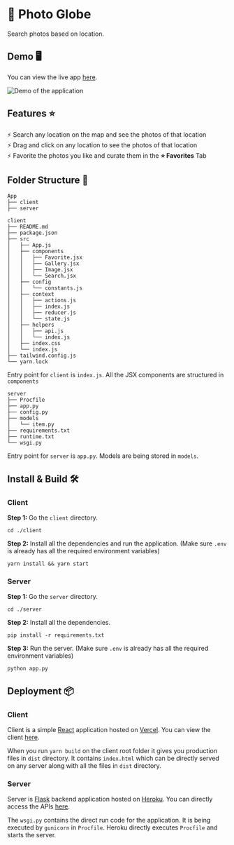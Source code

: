 # 📍 Photo Globe

Search photos based on location.

## Demo 🖥️

You can view the live app [here](https://mfs-assignment-fe.vercel.app/).

![Demo of the application](https://i.imgur.com/cvBDloR.gif)

## Features ⭐

⚡️ Search any location on the map and see the photos of that location\
⚡️ Drag and click on any location to see the photos of that location\
⚡️ Favorite the photos you like and curate them in the **⭐ Favorites** Tab

## Folder Structure :file_folder:

```
App
├── client
├── server

```

```
client
├── README.md
├── package.json
├── src
│   ├── App.js
│   ├── components
│   │   ├── Favorite.jsx
│   │   ├── Gallery.jsx
│   │   ├── Image.jsx
│   │   └── Search.jsx
│   ├── config
│   │   └── constants.js
│   ├── context
│   │   ├── actions.js
│   │   ├── index.js
│   │   ├── reducer.js
│   │   └── state.js
│   ├── helpers
│   │   ├── api.js
│   │   └── index.js
│   ├── index.css
│   └── index.js
├── tailwind.config.js
└── yarn.lock
```

Entry point for `client` is `index.js`. All the JSX components are structured in `components`

```
server
├── Procfile
├── app.py
├── config.py
├── models
│   └── item.py
├── requirements.txt
├── runtime.txt
└── wsgi.py
```

Entry point for `server` is `app.py`. Models are being stored in `models`.

## Install & Build 🛠️

### Client

**Step 1:** Go the `client` directory.

```
cd ./client
```

**Step 2:** Install all the dependencies and run the application. (Make sure `.env` is already has all the required environment variables)

```
yarn install && yarn start
```

### Server

**Step 1:** Go the `server` directory.

```
cd ./server
```

**Step 2:** Install all the dependencies.

```
pip install -r requirements.txt
```

**Step 3:** Run the server. (Make sure `.env` is already has all the required environment variables)

```
python app.py
```

## Deployment 📦

### Client

Client is a simple [React](https://reactjs.org/) application hosted on [Vercel](https://vercel.com/). You can view the client [here](https://mfs-assignment-fe.vercel.app/).

When you run `yarn build` on the client root folder it gives you production files in `dist` directory. It contains `index.html` which can be directly served on any server along with all the files in `dist` directory.

### Server

Server is [Flask](https://flask.palletsprojects.com/en/1.1.x/) backend application hosted on [Heroku](https://heroku.com/). You can directly access the APIs [here](https://mfs-flask-app.herokuapp.com/).

The `wsgi.py` contains the direct run code for the application. It is being executed by `gunicorn` in `Procfile`. Heroku directly executes `Procfile` and starts the server.
